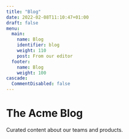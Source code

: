 ```yaml
---
title: "Blog"
date: 2022-02-08T11:10:47+01:00
draft: false
menu:
  main:
    name: Blog
    identifier: blog
    weight: 110
    post: From our editor
  footer:
    name: Blog
    weight: 100
cascade:
  CommentDisabled: false
---
```


# The Acme Blog

Curated content about our teams and products.
